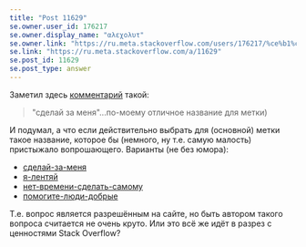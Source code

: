 ```yaml
---
title: "Post 11629"
se.owner.user_id: 176217
se.owner.display_name: "αλεχολυτ"
se.owner.link: "https://ru.meta.stackoverflow.com/users/176217/%ce%b1%ce%bb%ce%b5%cf%87%ce%bf%ce%bb%cf%85%cf%84"
se.link: "https://ru.meta.stackoverflow.com/a/11629"
se.post_id: 11629
se.post_type: answer
---
```

<p>Заметил здесь <a href="https://ru.meta.stackoverflow.com/questions/10982/%D0%97%D0%B0%D0%BC%D0%B5%D0%BD%D0%B8%D1%82%D1%8C-%D0%BC%D0%B5%D1%82%D0%BA%D1%83-%D0%B4%D0%BE%D0%BC%D0%B0%D1%88%D0%BA%D0%B8-%D0%BD%D0%B0-%D1%83%D1%87%D0%B5%D0%B1%D0%BD%D1%8B%D0%B5-%D0%B7%D0%B0%D0%B4%D0%B0%D0%BD%D0%B8%D1%8F#comment47341_10983">комментарий</a> такой:</p>
<blockquote>
<p>&quot;сделай за меня&quot;...по-моему отличное название для метки)</p>
</blockquote>
<p>И подумал, а что если действительно выбрать для (основной) метки такое название, которое бы (немного, ну т.е. самую малость) пристыжало вопрошающего. Варианты (не без юмора):</p>
<ul>
<li><a href="https://ru.stackoverflow.com/questions/tagged/%d1%81%d0%b4%d0%b5%d0%bb%d0%b0%d0%b9-%d0%b7%d0%b0-%d0%bc%d0%b5%d0%bd%d1%8f" class="post-tag" title="показать вопросы с меткой [сделай-за-меня]" rel="tag">сделай-за-меня</a></li>
<li><a href="https://ru.stackoverflow.com/questions/tagged/%d1%8f-%d0%bb%d0%b5%d0%bd%d1%82%d1%8f%d0%b9" class="post-tag" title="показать вопросы с меткой [я-лентяй]" rel="tag">я-лентяй</a></li>
<li><a href="https://ru.stackoverflow.com/questions/tagged/%d0%bd%d0%b5%d1%82-%d0%b2%d1%80%d0%b5%d0%bc%d0%b5%d0%bd%d0%b8-%d1%81%d0%b4%d0%b5%d0%bb%d0%b0%d1%82%d1%8c-%d1%81%d0%b0%d0%bc%d0%be%d0%bc%d1%83" class="post-tag" title="показать вопросы с меткой [нет-времени-сделать-самому]" rel="tag">нет-времени-сделать-самому</a></li>
<li><a href="https://ru.stackoverflow.com/questions/tagged/%d0%bf%d0%be%d0%bc%d0%be%d0%b3%d0%b8%d1%82%d0%b5-%d0%bb%d1%8e%d0%b4%d0%b8-%d0%b4%d0%be%d0%b1%d1%80%d1%8b%d0%b5" class="post-tag" title="показать вопросы с меткой [помогите-люди-добрые]" rel="tag">помогите-люди-добрые</a></li>
</ul>
<p>Т.е. вопрос является разрешённым на сайте, но быть автором такого вопроса считается не очень круто. Или это всё же идёт в разрез с ценностями Stack Overflow?</p>
